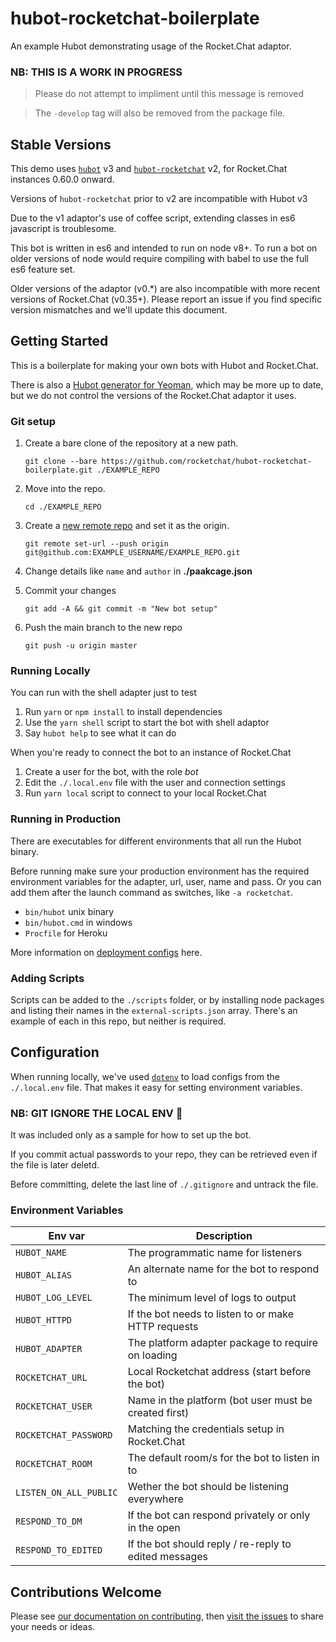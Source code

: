 # hubot-rocketchat-boilerplate
An example Hubot demonstrating usage of the Rocket.Chat adaptor.

### NB: THIS IS A WORK IN PROGRESS

> Please do not attempt to impliment until this message is removed

> The `-develop` tag will also be removed from the package file.

[hubot]: https://github.com/hubotio/hubot
[hubot-rocketchat]: https://github.com/rocketchat/hubot-rocketchat
[contributing]: https://rocket.chat/docs/contributing/developing/
[issues]: https://github.com/RocketChat/hubot-rocketchat-boilerplate/issues
[generator]: https://github.com/hubotio/generator-hubot
[deployment]: https://hubot.github.com/docs/deploying/
[dotenv]: https://www.npmjs.com/package/dotenv
[newrepo]: https://help.github.com/articles/creating-a-new-repository/

## Stable Versions

This demo uses [`hubot`][hubot] v3 and [`hubot-rocketchat`][hubot-rocketchat]
v2, for Rocket.Chat instances 0.60.0 onward.

Versions of `hubot-rocketchat` prior to v2 are incompatible with Hubot v3

Due to the v1 adaptor's use of coffee script, extending classes in es6
javascript is troublesome.

This bot is written in es6 and intended to run on node v8+. To run a bot on
older versions of node would require compiling with babel to use the full es6
feature set.

Older versions of the adaptor (v0.*) are also incompatible with more recent
versions of Rocket.Chat (v0.35+). Please report an issue if you find specific 
version mismatches and we'll update this document.

## Getting Started

This is a boilerplate for making your own bots with Hubot and Rocket.Chat.

There is also a [Hubot generator for Yeoman][generator], which may be more up
to date, but we do not control the versions of the Rocket.Chat adaptor it uses.

### Git setup

1. Create a bare clone of the repository at a new path.

    `git clone --bare https://github.com/rocketchat/hubot-rocketchat-boilerplate.git ./EXAMPLE_REPO`

2. Move into the repo.

    `cd ./EXAMPLE_REPO`

3. Create a [new remote repo][newrepo] and set it as the origin.

    `git remote set-url --push origin git@github.com:EXAMPLE_USERNAME/EXAMPLE_REPO.git`

4. Change details like `name` and `author` in **./paakcage.json**

5. Commit your changes

    `git add -A && git commit -m "New bot setup"`

4. Push the main branch to the new repo

    `git push -u origin master`

### Running Locally

You can run with the shell adapter just to test

1. Run `yarn` or `npm install` to install dependencies
2. Use the `yarn shell` script to start the bot with shell adaptor
3. Say `hubot help` to see what it can do

When you're ready to connect the bot to an instance of Rocket.Chat

1. Create a user for the bot, with the role _bot_
2. Edit the `./.local.env` file with the user and connection settings
3. Run `yarn local` script to connect to your local Rocket.Chat

### Running in Production

There are executables for different environments that all run the Hubot binary.

Before running make sure your production environment has the required 
environment variables for the adapter, url, user, name and pass. Or you can add
them after the launch command as switches, like `-a rocketchat`.

- `bin/hubot` unix binary
- `bin/hubot.cmd` in windows
- `Procfile` for Heroku

More information on [deployment configs][deployment] here.

### Adding Scripts

Scripts can be added to the `./scripts` folder, or by installing node packages
and listing their names in the `external-scripts.json` array. There's an example
of each in this repo, but neither is required.

## Configuration

When running locally, we've used [`dotenv`][dotenv] to load configs from the
`./.local.env` file. That makes it easy for setting environment variables.

### NB: GIT IGNORE THE LOCAL ENV 🚨

It was included only as a sample for how to set up the bot.

If you commit actual passwords to your repo, they can be retrieved even if
the file is later deletd.

Before committing, delete the last line of `./.gitignore` and untrack the file.

### Environment Variables

| Env var                | Description                                           |
| ---------------------- | ----------------------------------------------------- |
| `HUBOT_NAME`           | The programmatic name for listeners                   |
| `HUBOT_ALIAS`          | An alternate name for the bot to respond to           |
| `HUBOT_LOG_LEVEL`      | The minimum level of logs to output                   |
| `HUBOT_HTTPD`          | If the bot needs to listen to or make HTTP requests   |
| `HUBOT_ADAPTER`        | The platform adapter package to require on loading    |
| `ROCKETCHAT_URL`       | Local Rocketchat address (start before the bot)       |
| `ROCKETCHAT_USER`      | Name in the platform (bot user must be created first) |
| `ROCKETCHAT_PASSWORD`  | Matching the credentials setup in Rocket.Chat         |
| `ROCKETCHAT_ROOM`      | The default room/s for the bot to listen in to        |
| `LISTEN_ON_ALL_PUBLIC` | Wether the bot should be listening everywhere         |
| `RESPOND_TO_DM`        | If the bot can respond privately or only in the open  |
| `RESPOND_TO_EDITED`    | If the bot should reply / re-reply to edited messages |

## Contributions Welcome

Please see [our documentation on contributing][contributing], then
[visit the issues][issues] to share your needs or ideas.
